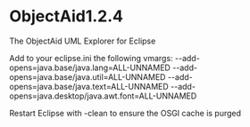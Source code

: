 # ObjectAid1.2.4
The ObjectAid UML Explorer for Eclipse

Add to your eclipse.ini the following vmargs: 
--add-opens=java.base/java.lang=ALL-UNNAMED 
--add-opens=java.base/java.util=ALL-UNNAMED 
--add-opens=java.base/java.text=ALL-UNNAMED 
--add-opens=java.desktop/java.awt.font=ALL-UNNAMED


Restart Eclipse with -clean to ensure the OSGI cache is purged
